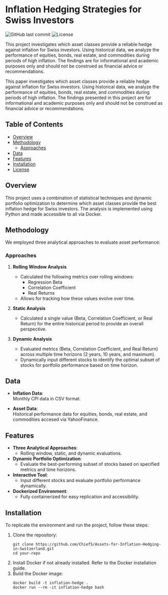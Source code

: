 # Inflation Hedging Strategies for Swiss Investors

![GitHub last commit](https://img.shields.io/github/last-commit/Chief5/Assets-for-Inflation-Hedging-in-Switzerland)
![License](https://img.shields.io/badge/license-MIT-blue)

This project investigates which asset classes provide a reliable hedge against inflation for Swiss investors. Using historical data, we analyze the performance of equities, bonds, real estate, and commodities during periods of high inflation. The findings are for informational and academic purposes only and should not be construed as financial advice or recommendations.

This paper investigates which asset classes provide a reliable hedge against inflation for Swiss investors. Using historical data, we analyze the performance of equities, bonds, real estate, and commodities during periods of high inflation. The findings presented in this project are for informational and academic purposes only and should not be construed as financial advice or recommendations. 

## Table of Contents

- [Overview](#overview)
- [Methodology](#methodology)
  - [Approaches](#approaches)
- [Data](#data)
- [Features](#features)
- [Installation](#installation)
- [License](#license)

## Overview

This project uses a combination of statistical techniques and dynamic portfolio optimization to determine which asset classes provide the best inflation hedge for Swiss investors. The analysis is implemented using Python and made accessible to all via Docker.

## Methodology

We employed three analytical approaches to evaluate asset performance:

### Approaches

1. **Rolling Window Analysis**  
   - Calculated the following metrics over rolling windows:
     - Regression Beta
     - Correlation Coefficient
     - Real Returns
   - Allows for tracking how these values evolve over time.

2. **Static Analysis**  
   - Calculated a single value (Beta, Correlation Coefficient, or Real Return) for the entire historical period to provide an overall perspective.

3. **Dynamic Analysis**  
   - Evaluated metrics (Beta, Correlation Coefficient, and Real Return) across multiple time horizons (2 years, 10 years, and maximum).  
   - Dynamically input different stocks to identify the optimal subset of stocks for portfolio performance based on time horizon.

## Data

- **Inflation Data**:  
  Monthly CPI data in CSV format.  

- **Asset Data**:  
  Historical performance data for equities, bonds, real estate, and commodities accesed via YahooFinance.

## Features

- **Three Analytical Approaches**:
  - Rolling window, static, and dynamic evaluations.
- **Dynamic Portfolio Optimization**:
  - Evaluate the best-performing subset of stocks based on specified metrics and time horizons.
- **Interactive Tool**:
  - Input different stocks and evaluate portfolio performance dynamically.
- **Dockerized Environment**:
  - Fully containerized for easy replication and accessibility.

## Installation

To replicate the environment and run the project, follow these steps:

1. Clone the repository:
   ```
   git clone https://github.com/Chief5/Assets-for-Inflation-Hedging-in-Switzerland.git
   cd your-repo
   ```
3. Install Docker if not already installed. Refer to the Docker installation guide.
4. Build the Docker image:
   ```
   docker build -t inflation-hedge .
   docker run --rm -it inflation-hedge bash
  ```

